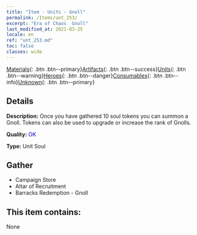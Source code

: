 ```yaml
---
title: "Item - Units - Gnoll"
permalink: /Items/unt_253/
excerpt: "Era of Chaos  Gnoll"
last_modified_at: 2021-03-25
locale: en
ref: "unt_253.md"
toc: false
classes: wide
---
```

 [Materials](/Items/){: .btn .btn--primary}[Artifacts](/Items/Artifacts/){: .btn .btn--success}[Units](/Items/Units/){: .btn .btn--warning}[Heroes](/Items/Heroes/){: .btn .btn--danger}[Consumables](/Items/Consumables/){: .btn .btn--info}[Unknown](/Items/Unknown/){: .btn .btn--primary}

## Details
 **Description:** Once you have gathered 10 soul tokens you can summon a Gnoll. Tokens can also be used to upgrade or increase the rank of Gnolls.

 **Quality:** <span style="color: #0000CD">OK</span>

 **Type:** Unit Soul

## Gather

*    Campaign Store 
*    Altar of Recruitment 
*    Barracks Redemption - Gnoll 

## This item contains:

  None

